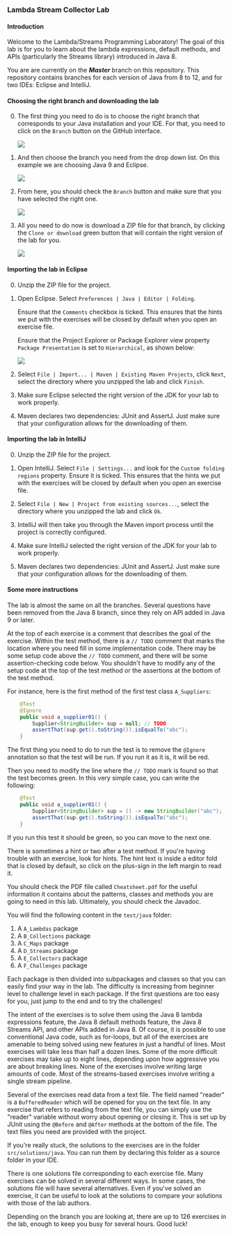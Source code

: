 ### Lambda Stream Collector Lab

#### Introduction

Welcome to the Lambda/Streams Programming Laboratory! The goal of this lab is for you to learn about the lambda expressions, default methods, and APIs (particularly the Streams library) introduced in Java 8.

You are are currently on the ***Master*** branch on this repository. This repository contains branches for each version of Java from 8 to 12, and for two IDEs: Eclipse and IntelliJ. 

#### Choosing the right branch and downloading the lab 

0. The first thing you need to do is to choose the right branch that corresponds to your Java installation and your IDE. For that, you need to click on the `Branch` button on the GitHub interface. 

    ![](images/01_select-branch.png)

1. And then choose the branch you need from the drop down list. On this example we are choosing Java 9 and Eclipse. 

    ![](images/02_select-Java9-Eclipse.png)

2. From here, you should check the `Branch` button and make sure that you have selected the right one. 

    ![](images/03_check-branch.png)

3. All you need to do now is download a ZIP file for that branch, by clicking the `Clone or download` green button that will contain the right version of the lab for you.

    ![](images/04_download-zip.png)


#### Importing the lab in Eclipse

0. Unzip the ZIP file for the project. 

1. Open Eclipse. Select `Preferences | Java | Editor | Folding`. 
   
      Ensure that the `Comments` checkbox is ticked. This ensures that the hints we put with the exercises will be closed by default when you open an exercise file.
       
      Ensure that the Project Explorer or Package Explorer view property `Package Presentation` is set to `Hierarchical`, as shown below:
       
      ![](images/eclipseHierarchical.png)
      
2. Select `File | Import... | Maven | Existing Maven Projects`, click
      `Next`, select the directory where you unzipped the lab and click `Finish`.

3. Make sure Eclipse selected the right version of the JDK for your lab to work properly. 

4. Maven declares two dependencies: JUnit and AssertJ. Just make sure that your configuration allows for the downloading of them. 


#### Importing the lab in IntelliJ

0. Unzip the ZIP file for the project. 

1. Open IntelliJ. Select `File | Settings...` and look for the `Custom folding regions` property. Ensure it is ticked. This ensures that the hints we put with the exercises 	will be closed by default when you open an exercise file.

2. Select `File | New | Project from existing sources...`, select the directory where you unzipped the lab and click `Ok`.

3. IntelliJ will then take you through the Maven import process until the project is correctly configured.  

4. Make sure IntelliJ selected the right version of the JDK for your lab to work properly. 

5. Maven declares two dependencies: JUnit and AssertJ. Just make sure that your configuration allows for the downloading of them. 


#### Some more instructions

The lab is almost the same on all the branches. Several questions have been removed from the Java 8 branch, since they rely on API added in Java 9 or later.

At the top of each exercise is a comment that describes the goal of the exercise. Within the test method, there is a `// TODO` comment that marks the location where you need fill in some implementation code. There may be some setup code above the `// TODO` comment, and there will be some assertion-checking code below. You shouldn't have to modify any of the setup code at the top of the test method or the assertions at the bottom of the test method.

For instance, here is the first method of the first test class `A_Suppliers`: 

```Java
    @Test
    @Ignore
    public void a_supplier01() {
        Supplier<StringBuilder> sup = null; // TODO
        assertThat(sup.get().toString()).isEqualTo("abc");
    }
```

The first thing you need to do to run the test is to remove the `@Ignore` annotation so that the test will be run. If you run it as it is, it will be red.

Then you need to modify the line where the `// TODO` mark is found so that the test becomes green. In this very simple case, you can write the following: 

```Java
    @Test
    public void a_supplier01() {
        Supplier<StringBuilder> sup = () -> new StringBuilder("abc");
        assertThat(sup.get().toString()).isEqualTo("abc");
    }
```

If you run this test it should be green, so you can move to the next one. 

There is sometimes a hint or two after a test method. If you're having trouble with an exercise, look for hints. The hint text is inside a editor fold that is closed by default, so click on the plus-sign in the left margin to read it.


You should check the PDF file called `Cheatsheet.pdf` for the useful information it contains about the patterns, classes and methods you are going to need in this lab. Ultimately, you should check the Javadoc.  

You will find the following content in the `test/java` folder:

1. A `A_Lambdas` package
2. A `B_Collections` package
3. A `C_Maps` package
4. A `D_Streams` package
5. A `E_Collectors` package
6. A `F_Challenges` package

Each package is then divided into subpackages and classes so that you can easily find your way in the lab. The difficulty is increasing from beginner level to challenge level in each package. If the first questions are too easy for you, just jump to the end and to try the challenges!

The intent of the exercises is to solve them using the Java 8 lambda expressions feature, the Java 8 default methods feature, the Java 8 Streams API, and other APIs added in Java 8. Of course, it is possible to use conventional Java code, such as for-loops, but all of the exercises are amenable to being solved using new features in just a handful of lines. Most exercises will take less than half a dozen lines. Some of the more difficult exercises may take up to eight lines, depending upon how aggressive you are about breaking lines. None of the exercises involve writing large amounts of code. Most of the streams-based exercises involve writing a single stream pipeline.

Several of the exercises read data from a text file. The field named "reader" is a `BufferedReader` which will be opened for you on the text file. In any exercise that refers to reading from the text file, you can simply use the "reader" variable without worry about opening or closing it. This is set up by JUnit using the `@Before` and `@After` methods at the bottom of the file. The text files you need are provided with the project.

If you're really stuck, the solutions to the exercises are in the folder `src/solutions/java`. You can run them by declaring this folder as a source folder in your IDE.

There is one solutions file corresponding to each exercise file. Many exercises can be solved in several different ways. In some cases, the solutions file will have several alternatives. Even if you've solved an exercise, it can be useful to look at the solutions to compare your solutions with those of the lab authors.

Depending on the branch you are looking at, there are up to 126 exercises in the lab, enough to keep you busy for several hours. Good luck!
